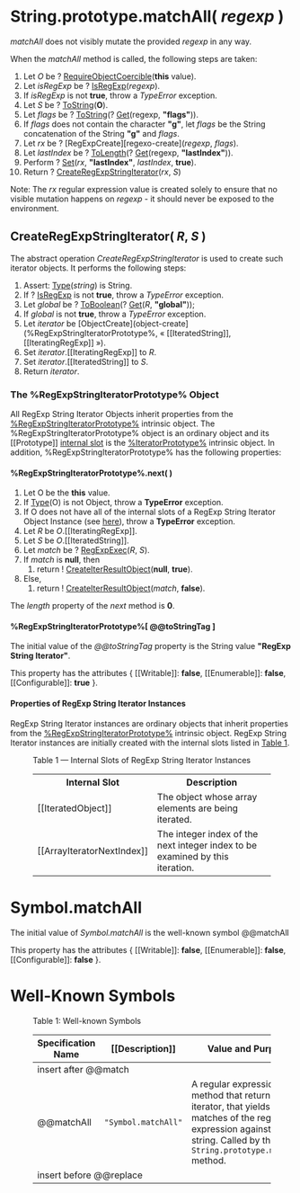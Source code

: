 # String.prototype.matchAll( *regexp* )</h1>

*matchAll* does not visibly mutate the provided *regexp* in any way.

When the *matchAll* method is called, the following steps are taken:
  1. Let *O* be ? [RequireObjectCoercible][require-object-coercible](**this** value).
  1. Let _isRegExp_ be ? [IsRegExp](isregexp)(_regexp_).
  1. If _isRegExp_ is not **true**, throw a *TypeError* exception.
  1. Let *S* be ? [ToString][to-string](**O**).
  1. Let *flags* be ? [ToString][to-string](? [Get][get](regexp, **"flags"**)).
  1. If *flags* does not contain the character **"g"**, let *flags* be the String concatenation of the String **"g"** and *flags*.
  1. Let *rx* be ? [RegExpCreate][regexo-create](*regexp*, *flags*).
  1. Let *lastIndex* be ? [ToLength][to-length](? [Get][get](regexp, **"lastIndex"**)).
  1. Perform ? [Set][set](*rx*, **"lastIndex"**, *lastIndex*, **true**).
  1. Return ? [CreateRegExpStringIterator](#createregexpstringiterator-abstract-operation)(*rx*, *S*)

Note: The *rx* regular expression value is created solely to ensure that no visible mutation happens on *regexp* - it should never be exposed to the environment.

## CreateRegExpStringIterator( *R*, *S* )

The abstract operation *CreateRegExpStringIterator* is used to create such iterator objects. It performs the following steps:
  1. Assert: [Type][type](*string*) is String.
  1. If ? [IsRegExp][isregexp] is not **true**, throw a *TypeError* exception.
  1. Let *global* be ? [ToBoolean][to-boolean](? [Get][get](*R*, **"global"**));
  1. If *global* is not **true**, throw a *TypeError* exception.
  1. Let *iterator* be [ObjectCreate](object-create](<emu-xref href="#%RegExpStringIteratorPrototype%">%RegExpStringIteratorPrototype%</emu-xref>, « [[IteratedString]], [[IteratingRegExp]] »).
  1. Set *iterator*.[[IteratingRegExp]] to *R*.
  1. Set *iterator*.[[IteratedString]] to *S*.
  1. Return *iterator*.

### The %RegExpStringIteratorPrototype% Object

All RegExp String Iterator Objects inherit properties from the [%RegExpStringIteratorPrototype%](#the-regexpstringiteratorprototype-object) intrinsic object. The %RegExpStringIteratorPrototype% object is an ordinary object and its [[Prototype]] [internal slot][internal-slot] is the [%IteratorPrototype%][iterator-prototype] intrinsic object</a>. In addition, %RegExpStringIteratorPrototype% has the following properties:

#### %RegExpStringIteratorPrototype%.next( )
  1. Let O be the **this** value.
  1. If [Type][type](O) is not Object, throw a **TypeError** exception.
  1. If O does not have all of the internal slots of a RegExp String Iterator Object Instance (see [here](#PropertiesOfRegExpStringIteratorInstances)), throw a **TypeError** exception.
  1. Let _R_ be _O_.[[IteratingRegExp]].
  1. Let _S_ be _O_.[[IteratedString]].
  1. Let _match_ be ? [RegExpExec][regexp-exec](_R_, _S_).
  1. If _match_ is **null**, then
      1. return ! [CreateIterResultObject][create-iter-result-object](**null**, **true**).
  1. Else,
      1. return ! [CreateIterResultObject][create-iter-result-object](_match_, **false**).

The _length_ property of the _next_ method is **0**.

#### %RegExpStringIteratorPrototype%[ @@toStringTag ]

The initial value of the _@@toStringTag_ property is the String value **"RegExp String Iterator"**.</p>
This property has the attributes { [[Writable]]: **false**, [[Enumerable]]: **false**, [[Configurable]]: **true** }.</p>

#### Properties of RegExp String Iterator Instances</h1>

RegExp String Iterator instances are ordinary objects that inherit properties from the [%RegExpStringIteratorPrototype%](#%RegExpStringIteratorPrototype%) intrinsic object. RegExp String Iterator instances are initially created with the internal slots listed in <a href="#table-1">Table 1</a>.</p>

<figure>
  <figcaption><span id="table-1">Table 1</span> — Internal Slots of RegExp String Iterator Instances</figcaption>
  <table class="real-table">
    <tbody>
      <tr>
        <th>Internal Slot</th>
        <th>Description</th>
      </tr>
      <tr>
        <td>[[IteratedObject]]</td>
        <td>The object whose array elements are being iterated.</td>
      </tr>
      <tr>
        <td>[[ArrayIteratorNextIndex]]</td>
        <td>The integer index of the next integer index to be examined by this iteration.</td>
      </tr>
    </tbody>
  </table>
</figure>

# Symbol.matchAll

The initial value of *Symbol.matchAll* is the well-known symbol @@matchAll

This property has the attributes { [[Writable]]: **false**, [[Enumerable]]: **false**, [[Configurable]]: **false** }.

# Well-Known Symbols

<figure>
  <figcaption>Table 1: Well-known Symbols</figcaption>
  <table>
    <thead>
      <tr>
        <th>Specification Name</th>
        <th>[[Description]]</th>
        <th>Value and Purpose</th>
      </tr>
    </thead>
    <tbody>
      <tr>
        <td colspan="3">insert after @@match</td>
      </tr>
      <tr>
        <td>@@matchAll</td>
        <td><code>"Symbol.matchAll"</code></td>
        <td>A regular expression method that returns an iterator, that yields matches of the regular expression against a string. Called by the <code>String.prototype.matchAll</code> method.</td>
      </tr>
      <tr>
        <td colspan="3">insert before @@replace</td>
      </tr>
    </tbody>
  </table>
</figure>

[to-boolean]: https://tc39.github.io/ecma262/#sec-toboolean
[to-length]: https://tc39.github.io/ecma262/#sec-tolength
[to-string]: https://tc39.github.io/ecma262/#sec-tostring
[get]: https://tc39.github.io/ecma262/#sec-get-o-p
[set]: https://tc39.github.io/ecma262/#sec-set-o-p-v-throw
[regexp-create]: https://tc39.github.io/ecma262/#sec-regexpcreate
[regexp-exec]: https://tc39.github.io/ecma262/#sec-regexpexec
[require-object-coercible]: https://tc39.github.io/ecma262/#sec-requireobjectcoercible
[internal-slot]: https://tc39.github.io/ecma262/#sec-object-internal-methods-and-internal-slots
[type]: https://tc39.github.io/ecma262/#sec-ecmascript-data-types-and-values
[iterator-prototype]: https://tc39.github.io/ecma262/#sec-%iteratorprototype%-object
[create-iter-result-object]: https://tc39.github.io/ecma262/#sec-createiterresultobject
[isregexp]: https://tc39.github.io/ecma262/#sec-isregexp
[object-create]: https://tc39.github.io/ecma262/#sec-objectcreate
